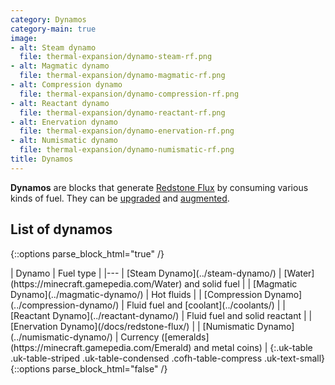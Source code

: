 ```yaml
---
category: Dynamos
category-main: true
image:
- alt: Steam dynamo
  file: thermal-expansion/dynamo-steam-rf.png
- alt: Magmatic dynamo
  file: thermal-expansion/dynamo-magmatic-rf.png
- alt: Compression dynamo
  file: thermal-expansion/dynamo-compression-rf.png
- alt: Reactant dynamo
  file: thermal-expansion/dynamo-reactant-rf.png
- alt: Enervation dynamo
  file: thermal-expansion/dynamo-enervation-rf.png
- alt: Numismatic dynamo
  file: thermal-expansion/dynamo-numismatic-rf.png
title: Dynamos
---
```


**Dynamos** are blocks that generate [Redstone Flux](/docs/redstone-flux/) by
consuming various kinds of fuel. They can be [upgraded](../../thermal-foundation/tiers/) and
[augmented](../augments/).


List of dynamos
---------------

{::options parse_block_html="true" /}
<div class="uk-overflow-container">
| Dynamo | Fuel type |
|---
| [Steam Dynamo](../steam-dynamo/) | [Water](https://minecraft.gamepedia.com/Water) and solid fuel |
| [Magmatic Dynamo](../magmatic-dynamo/) | Hot fluids |
| [Compression Dynamo](../compression-dynamo/) | Fluid fuel and [coolant](../coolants/) |
| [Reactant Dynamo](../reactant-dynamo/) | Fluid fuel and solid reactant |
| [Enervation Dynamo](/docs/redstone-flux/) |
| [Numismatic Dynamo](../numismatic-dynamo/) | Currency ([emeralds](https://minecraft.gamepedia.com/Emerald) and metal coins) |
{:.uk-table .uk-table-striped .uk-table-condensed .cofh-table-compress .uk-text-small}
</div>
{::options parse_block_html="false" /}
